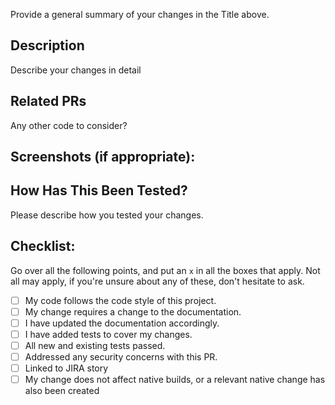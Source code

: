 Provide a general summary of your changes in the Title above.

## Description
Describe your changes in detail

## Related PRs
Any other code to consider?

## Screenshots (if appropriate):

## How Has This Been Tested?
Please describe how you tested your changes.

## Checklist:
Go over all the following points, and put an `x` in all the boxes that apply. Not all may apply, if you're unsure about any of these, don't hesitate to ask.

- [ ] My code follows the code style of this project.
- [ ] My change requires a change to the documentation.
- [ ] I have updated the documentation accordingly.
- [ ] I have added tests to cover my changes.
- [ ] All new and existing tests passed.
- [ ] Addressed any security concerns with this PR.
- [ ] Linked to JIRA story
- [ ] My change does not affect native builds, or a relevant native change has also been created
